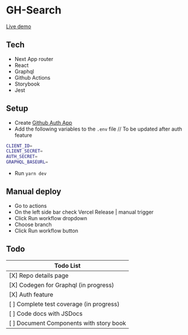# GH-Search
[Live demo](https://github-search-two-ivory.vercel.app/)

## Tech

- Next App router
- React
- Graphql
- Github Actions
- Storybook
- Jest


## Setup

- Create [Github Auth App](https://docs.github.com/en/apps/oauth-apps/building-oauth-apps/creating-an-oauth-app)
- Add the following variables to the `.env` file // To be updated after auth feature

```sh
CLIENT_ID=
CLIENT_SECRET=
AUTH_SECRET=
GRAPHQL_BASEURL=
```
- Run ```yarn dev```


## Manual deploy

- Go to actions
- On the left side bar check Vercel Release | manual trigger
- Click Run workflow dropdown
- Choose branch
- Click Run workflow button


## Todo

| Todo List
| ------
| [X] Repo details page 
| [X] Codegen for Graphql (in progress) 
| [X] Auth feature
| [ ] Complete test coverage (in progress)
| [ ] Code docs with JSDocs 
| [ ] Document Components with story book


